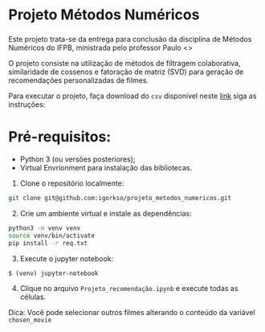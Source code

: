 # Projeto Métodos Numéricos <h3>

Este projeto trata-se da entrega para conclusão da disciplina de Métodos Numéricos do IFPB, ministrada pelo professor Paulo <>

O projeto consiste na utilização de métodos de filtragem colaborativa, similaridade de cossenos e fatoração de matriz (SVD) para geração de recomendações personalizadas de filmes. 

Para executar o projeto, faça download do `csv` disponível neste [link](https://drive.google.com/drive/folders/1bwOqbQljd90--HQ621JlKrMpBe1Hu_4l?usp=sharing) siga as instruções:

# Pré-requisitos:

- Python 3 (ou versões posteriores);
- Virtual Envrionment para instalação das bibliotecas.

1. Clone o repositório localmente:

```bash
git clone git@github.com:igorkso/projeto_metodos_numericos.git
```

2. Crie um ambiente virtual e instale as dependências:

```bash
python3 -m venv venv
source venv/bin/activate
pip install -r req.txt
```

3. Execute o jupyter notebook:

```
$ (venv) jupyter-notebook
```

4. Clique no arquivo `Projeto_recomendação.ipynb` e execute todas as células.

Dica: Você pode selecionar outros filmes alterando o conteúdo da variável `chosen_movie`

